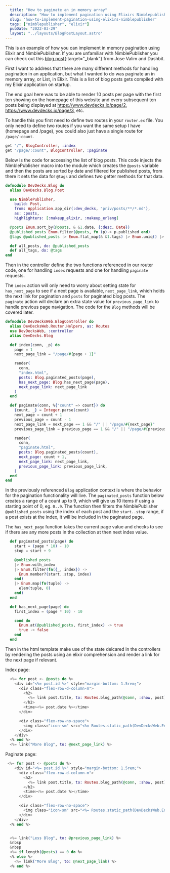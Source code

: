 ```yaml
---
  title: "How to paginate an in memory array"
  description: "How to implement pagination using Elixirs Nimblepublisher"
  slug: 'how-to-implement-pagination-using-elixirs-nimblepublisher'
  tags: ["nimblepublisher", "elixir"]
  pubDate: "2022-03-29"
  layout: "../layouts/BlogPostLayout.astro"
---
```


This is an example of how you can implement in memory pagination using Elixir and NimblePublisher. If you are unfamiliar with NimblePublisher you can check out this [blog post](https://dashbit.co/blog/welcome-to-our-blog-how-it-was-made){:target="_blank"} from Jose Valim and Dashbit.

First I want to address that there are many different methods for handling pagination in an application, but what I wanted to do was paginate an in memory array, or List, in Elixir. This is a list of blog posts gets compiled with my Elixir application on startup. 

The end goal here was to be able to render 10 posts per page with the first ten showing on the homepage of this website and every subsequent ten posts being displayed at https://www.devdecks.io/page/2, https://www.devdecks.io/page/3, etc.

To handle this you first need to define two routes in your `router.ex` file. You only need to define two routes if you want the same setup I have (homepage and /page), you could also just have a single route for `/page/:count`.

```elixir
get "/", BlogController, :index
get "/page/:count", BlogController, :paginate
```

Below is the code for accessing the list of blog posts. This code injects the NimblePublisher macro into the module which creates the `@posts` variable and then the posts are sorted by date and filtered for published posts, from there it sets the data for `@tags` and defines two getter methods for that data.

```elixir
defmodule DevDecks.Blog do
  alias DevDecks.Blog.Post

  use NimblePublisher,
    build: Post,
    from: Application.app_dir(:dev_decks, "priv/posts/**/*.md"),
    as: :posts,
    highlighters: [:makeup_elixir, :makeup_erlang]

  @posts Enum.sort_by(@posts, & &1.date, {:desc, Date})
  @published_posts Enum.filter(@posts, fn (p)-> p.published end)
  @tags @published_posts |> Enum.flat_map(& &1.tags) |> Enum.uniq() |> Enum.sort()

  def all_posts, do: @published_posts
  def all_tags, do: @tags
end
```

Then in the controller define the two functions referenced in our router code, one for handling `index` requests and one for handling `paginate` requests.

The `index` action will only need to worry about setting state for `has_next_page` to see if a next page is available, `next_page_link`, which holds the next link for pagination and `posts` for paginated blog posts. The `paginate` action will declare an extra state value for `previous_page_link` to handle previous page navigation. The code for the `Blog` methods will be covered later.

```elixir
defmodule DevDecksWeb.BlogController do
  alias DevDecksWeb.Router.Helpers, as: Routes
  use DevDecksWeb, :controller
  alias DevDecks.Blog

  def index(conn, _p) do
    page = 1
    next_page_link = "/page/#{page + 1}"

    render(
      conn,
      "index.html",
      posts: Blog.paginated_posts(page),
      has_next_page: Blog.has_next_page(page),
      next_page_link: next_page_link
    )
  end

  def paginate(conn, %{"count" => count}) do
    {count, _} = Integer.parse(count)
    next_page = count + 1
    previous_page = count - 1
    next_page_link = next_page == 1 && "/" || "/page/#{next_page}"
    previous_page_link = previous_page == 1 && "/" || "/page/#{previous_page}"

    render(
      conn,
      "paginate.html",
      posts: Blog.paginated_posts(count),
      next_page: count + 1,
      next_page_link: next_page_link,
      previous_page_link: previous_page_link,
    )
  end
end
```

In the previously referenced `Blog` application context is where the behavior for the pagination functionality will live. The `paginated_posts` function below creates a range of a count up to 9, which will give us 10 items if using a starting point of 0, eg. `0..9`. The function then filters the NimblePublisher `@published_posts` using the index of each post and the `start..stop` range, if a post exists at the index, it will be included in the paginated page.

The `has_next_page` function takes the current page value and checks to see if there are any more posts in the collection at then next index value.

```elixir
  def paginated_posts(page) do
    start = (page * 10) - 10
    stop = start + 9

    @published_posts
    |> Enum.with_index
    |> Enum.filter(fn({_, index}) ->
      Enum.member?(start..stop, index)
    end)
    |> Enum.map(fn(tuple) ->
      elem(tuple, 0)
    end)
  end

  def has_next_page(page) do
    first_index = (page * 10) - 10

    cond do
      Enum.at(@published_posts, first_index) -> true
      true -> false
    end
  end
```

Then in the html template make use of the state delcared in the controllers by rendering the posts using an elixir comprehension and render a link for the next page if relevant.

Index page:
```elixir
  <%= for post <- @posts do %>
    <div id="<%= post.id %>" style="margin-bottom: 1.5rem;">
      <div class="flex-row-d-column-m">
        <h2>
          <%= link post.title, to: Routes.blog_path(@conn, :show, post), class: "blog-title" %>
        </h2>
        <time><%= post.date %></time>
      </div>

      <div class="flex-row-no-space">
        <img class="icon-sm" src="<%= Routes.static_path(DevDecksWeb.Endpoint, "/images/tag.svg") %>" />&nbsp<%= Enum.map(post.tags, fn t -> link("#{t}", to: "/tags/#{t}", class: "blog-tag") end) %>
      </div>
    </div>
  <% end %>
  <%= link("More Blog", to: @next_page_link) %>
```


Paginate page:
```elixir
 <%= for post <- @posts do %>
    <div id="<%= post.id %>" style="margin-bottom: 1.5rem;">
      <div class="flex-row-d-column-m">
        <h2>
          <%= link post.title, to: Routes.blog_path(@conn, :show, post), class: "blog-title" %>
        </h2>
        <time><%= post.date %></time>
      </div>

      <div class="flex-row-no-space">
        <img class="icon-sm" src="<%= Routes.static_path(DevDecksWeb.Endpoint, "/images/tag.svg") %>" />&nbsp<%= Enum.map(post.tags, fn t -> link("#{t}", to: "/tags/#{t}", class: "blog-tag") end) %>
      </div>
    </div>
  <% end %>


  <%= link("Less Blog", to: @previous_page_link) %>
  &nbsp
  &nbsp
  <%= if length(@posts) == 0 do %>
  <% else %>
    <%= link("More Blog", to: @next_page_link) %>
  <% end %>
```